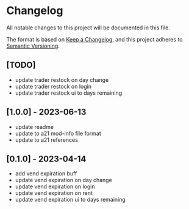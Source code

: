 # Changelog

All notable changes to this project will be documented in this file.

The format is based on [Keep a Changelog](https://keepachangelog.com/en/1.0.0/),
and this project adheres to [Semantic Versioning](https://semver.org/spec/v2.0.0.html).

## [TODO]

- update trader restock on day change
- update trader restock on login
- update trader restock ui to days remaining

## [1.0.0] - 2023-06-13

- update readme
- update to a21 mod-info file format
- update to a21 references

## [0.1.0] - 2023-04-14

- add vend expiration buff
- update vend expiration on day change
- update vend expiration on login
- update vend expiration on rent
- update vend expiration ui to days remaining
